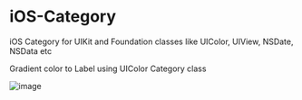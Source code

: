 iOS-Category
============

iOS Category for UIKit and Foundation classes like UIColor, UIView, NSDate, NSData etc

Gradient color to Label using UIColor Category class

![image](https://raw.github.com/milanpanchal/iOS-Category/master/Screenshots/gredient_example.png)

